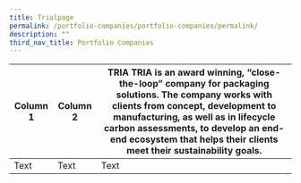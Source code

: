 ```yaml
---
title: Trialpage
permalink: /portfolio-companies/portfolio-companies/permalink/
description: ""
third_nav_title: Portfolio Companies
---
```



| Column 1 | Column 2 | ![]()TRIA TRIA is an award winning, “close-the-loop” company for packaging solutions. The company works with clients from concept, development to manufacturing, as well as in lifecycle carbon assessments, to develop an end-end ecosystem that helps their clients meet their sustainability goals.|
| -------- | -------- | -------- |
| Text     | Text     | Text     |

